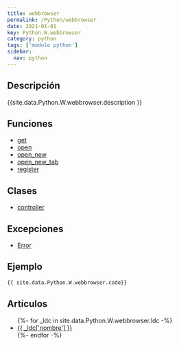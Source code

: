 ```yaml
---
title: webbrowser
permalink: /Python/webbrowser
date: 2021-01-01
key: Python.W.webbrowser
category: python
tags: ['modulo python']
sidebar: 
  nav: python
---
```


## Descripción
{{site.data.Python.W.webbrowser.description }}

## Funciones
* [get](/Python/webbrowser/get/)
* [open](/Python/webbrowser/open/)
* [open_new](/Python/webbrowser/open_new/)
* [open_new_tab](/Python/webbrowser/open_new_tab/)
* [register](/Python/webbrowser/register/)

## Clases
* [controller](/Python/webbrowser/controller/)

## Excepciones
* [Error](/Python/webbrowser/Error/)

## Ejemplo
~~~python
{{ site.data.Python.W.webbrowser.code}}
~~~

## Artículos
<ul>
{%- for _ldc in site.data.Python.W.webbrowser.ldc -%}
   <li>
       <a href="{{_ldc['url'] }}">{{ _ldc['nombre'] }}</a>
   </li>
{%- endfor -%}
</ul>
